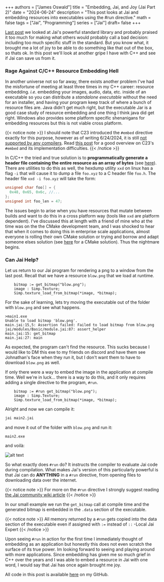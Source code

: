 +++
authors = ["James Oswald"]
title = "Embedding, Jai, and Joy (Jai Part 2)" 
date = "2024-06-24"
description = "This post looks at Jai and embedding resources into executables using the #run directive."
math = false
tags = ["Jai", "Programming"]
series = ["Jai"]
draft= false
+++

[Last post](/posts/jai-1) we looked at Jai's powerful standard library and probably praised it too much for making what others would probably call a bad decision: including too much specific stuff in the standard. But you know what, it brought me a lot of joy to be able to do something like that out of the box, so thats ok. In this post we'll look at another gripe I have with C++ and see if Jai can save us from it. 

### Rage Against C/C++ Resource Embedding Hell

In another universe not so far away, there exists another problem I've had the misfortune of meeting at least three times in my C++ career: resource embedding. *i.e*. embedding your images, audio, data, etc. inside of an executable so you can distribute a *standalone executable* without the need for an installer, and having your program keep track of where a bunch of resource files are. Java didn't get much right, but the executable Jar is a good case study of resource embedding and one thing I think java did get right. Windows also provides some platform specific shenanigans for embedding resources but this is not viable cross platform.

{{< notice note >}}
I should note that C23 introduced the `#embed` directive exactly for this purpose, however as of writing 6/24/2024, it is still [not supported by any compilers](https://en.cppreference.com/w/c/compiler_support/23). Read [this post](https://thephd.dev/implementing-embed-c-and-c++) for a good overview on C23's `#embed` and its implementation difficulties. 
{{< /notice >}}

In C/C++ the tried and true solution is to **programmatically generate a header file containing the entire resource as an array of bytes** (see [here](https://stackoverflow.com/questions/11813271/embed-resources-eg-shader-code-images-into-executable-library-with-cmake)). There are utilities to do this as well, the hexdump utility `xxd` on linux has a flag `-i` that will cause it to dump a file `foo.xyz` to a C header file `foo.h`. The header file `xxd -i foo.xyz` will take the form:
```c
unsigned char foo[] = {
  0x48, 0x65, 0x6c, //...
};
unsigned int foo_len = 47;
```
The issues begin to arise when you have resources that mutate between builds and want to do this in a cross platform way (tools like `xxd` are platform dependent). I've discussed this at length with a friend of mine who at the time was on the the CMake development team, and I was shocked to hear 
that when it comes to doing this in enterprise scale applications, almost everyone is rolling their own CMake solution or trying and borrow and adapt someone elses solution (see [here](https://jonathanhamberg.com/post/cmake-file-embedding/) for a CMake solution). Thus the nightmare begins. 

### Can Jai Help?

Let us return to our Jai program for rendering a png to a window from the last post. Recall that we have a resource `blow.png` that we load at runtime. 
```jai
    bitmap := get_bitmap("blow.png");
    image : Simp.Texture;
    Simp.texture_load_from_bitmap(*image, *bitmap);
```

For the sake of learning, lets try moving the executable out of the folder with `blow.png` and see what happens.
```
>main1.exe
Unable to load bitmap 'blow.png'.
main.jai:15,5: Assertion failed: Failed to load bitmap from blow.png
jai/modules/Basic/module.jai:87: assert_helper
main.jai:15: get_bitmap
main.jai:27: main
```
As expected, the program can't find the resource. This sucks because I would like to DM this exe to my friends on discord and have them see Johnathan's face when they run it, but I don't want them to have to download `blow.png` as well. 

If only there were a way to embed the image in the application at compile time. Well we're in luck... there is a way to do this, and it only requires
adding a single directive to the program, `#run`. 
```jai
    bitmap := #run get_bitmap("blow.png");
    image : Simp.Texture;
    Simp.texture_load_from_bitmap(*image, *bitmap);
```

Alright and now we can compile it:

```bash
jai main2.jai
```

and move it out of the folder with `blow.png` and run it:

```
main2.exe
```

and voilà:

![alt text](/blog/blow.png)

So what exactly does `#run` do? It instructs the compiler to evaluate Jai code during compilation. What makes Jai's version of this particularly powerful is that Jai can do **ANYTHING** in a `#run` directive, from opening files to downloading data over the internet. 

{{< notice note >}}
For more on the `#run` directive I strongly suggest reading [the Jai community wiki article](https://jai.community/t/run-directive/145)
{{< /notice >}}

In our small example we run the `get_bitmap` call at compile time and the generated bitmap is embedded in the `.data` section of the executable.

{{< notice note >}}
All memory returned by a `#run` gets copied into the data section of the executable even if assigned with `:=` instead of `::`
-Local Jai Expert
{{< /notice >}}


Upon seeing `#run` in action for the first time I immediately thought of embedding as an application but honestly this does not even scratch the surface of its true power. Im looking forward to seeing and playing around with more applications. Since embedding has given me so much grief in C++ over the years and I was able to embed a resource in Jai with one word, I would say that Jai has once again brought me joy.  

All code in this post is available [here](https://github.com/James-Oswald/Jai-Simp-and-Embed) on my GitHub.



